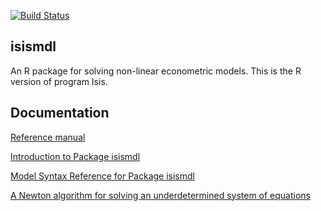 [![Build Status](https://travis-ci.org/timemod/isismdl.svg?branch=master)](https://travis-ci.org/timemod/isismdl)

## isismdl

An R package for solving non-linear econometric models. This is the R version of
program Isis.

## Documentation

[Reference manual](pkg/vignettes/isismdl_refman.pdf)

[Introduction to Package isismdl](pkg/vignettes/isismdl.pdf)

[Model Syntax Reference for Package isismdl](pkg/vignettes/isismdl_syntax.pdf)

[A Newton algorithm for solving an underdetermined system of equations](pkg/vignettes/fit_method.pdf)
